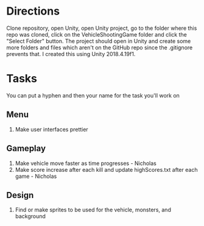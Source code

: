 # Directions
Clone repository, open Unity, open Unity project, go to the folder where this repo was cloned, click on the VehicleShootingGame 
folder and click the "Select Folder" button. The project should open in Unity and create some more folders and files which aren't 
on the GitHub repo since the .gitignore prevents that. I created this using Unity 2018.4.19f1.

# Tasks
You can put a hyphen and then your name for the task you'll work on
## Menu
1. Make user interfaces prettier
## Gameplay
1. Make vehicle move faster as time progresses - Nicholas
2. Make score increase after each kill and update highScores.txt after each game - Nicholas
## Design 
1. Find or make sprites to be used for the vehicle, monsters, and background
